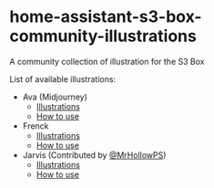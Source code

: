 # home-assistant-s3-box-community-illustrations
A community collection of illustration for the S3 Box

List of available illustrations:
- Ava (Midjourney)
  - [Illustrations](ava_midjourney/illustrations)
  - [How to use](ava_midjourney)
- Frenck
  - [Illustrations](frenck/illustrations)
  - [How to use](frenck)
- Jarvis (Contributed by [@MrHollowPS](https://github.com/MrHollowPS))
  - [Illustrations](jarvis_female/illustrations)
  - [How to use](jarvis_female)
